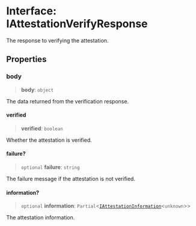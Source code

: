 # Interface: IAttestationVerifyResponse

The response to verifying the attestation.

## Properties

### body

> **body**: `object`

The data returned from the verification response.

#### verified

> **verified**: `boolean`

Whether the attestation is verified.

#### failure?

> `optional` **failure**: `string`

The failure message if the attestation is not verified.

#### information?

> `optional` **information**: `Partial`\<[`IAttestationInformation`](IAttestationInformation.md)\<`unknown`\>\>

The attestation information.
